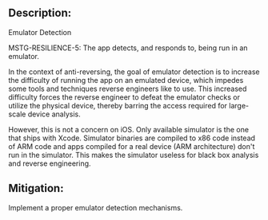 ## Description:

Emulator Detection

MSTG-RESILIENCE-5: The app detects, and responds to, being run in an emulator.

In the context of anti-reversing, the goal of emulator detection is to increase the difficulty of running the app on an emulated device, which impedes some tools and techniques reverse engineers like to use. This increased difficulty forces the reverse engineer to defeat the emulator checks or utilize the physical device, thereby barring the access required for large-scale device analysis.

However, this is not a concern on iOS. Only available simulator is the one that ships with Xcode. Simulator binaries are compiled to x86 code instead of ARM code and apps compiled for a real device (ARM architecture) don't run in the simulator. This makes the simulator useless for black box analysis and reverse engineering.


## Mitigation:

Implement a proper emulator detection mechanisms. 
